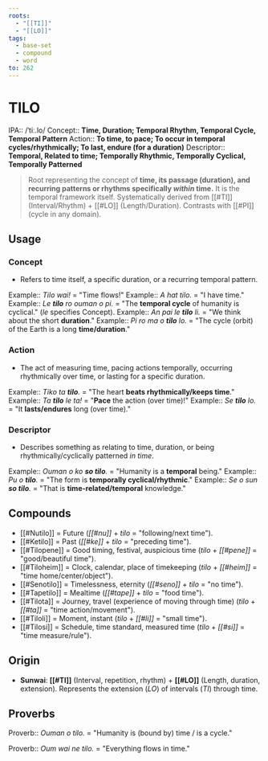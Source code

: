 ```yaml
---
roots:
  - "[[TI]]"
  - "[[LO]]"
tags:
  - base-set
  - compound
  - word
to: 262
---
```


# TILO

IPA::				/ˈtiː.lo/
Concept::		**Time, Duration; Temporal Rhythm, Temporal Cycle, Temporal Pattern**
Action::		**To time, to pace; To occur in temporal cycles/rhythmically; To last, endure (for a duration)**
Descriptor::	**Temporal, Related to time; Temporally Rhythmic, Temporally Cyclical, Temporally Patterned**

> Root representing the concept of **time, its passage (duration), and recurring patterns or rhythms specifically *within* time.** It is the temporal framework itself. Systematically derived from [[#TI]] (Interval/Rhythm) + [[#LO]] (Length/Duration). Contrasts with [[#PI]] (cycle in any domain).

## Usage

### Concept
*   Refers to time itself, a specific duration, or a recurring temporal pattern.

Example:: *Tilo wai!* = "Time flows!"
Example:: *A hat tilo.* = "I have time."
Example:: *Le **tilo** ro ouman o pi.* = "The **temporal cycle** of humanity is cyclical." (*le* specifies Concept).
Example:: *An pai le **tilo** li.* = "We think about the short **duration**."
Example:: *Pi ro ma o **tilo** lo.* = "The cycle (orbit) of the Earth is a long **time/duration**."

### Action
*   The act of measuring time, pacing actions temporally, occurring rhythmically over time, or lasting for a specific duration.

Example:: *Tiko ta **tilo**.* = "The heart **beats rhythmically/keeps time**."
Example:: *Ta **tilo** le ta!* = "**Pace** the action (over time)!"
Example:: *Se **tilo** lo.* = "It **lasts/endures** long (over time)."

### Descriptor
*   Describes something as relating to time, duration, or being rhythmically/cyclically patterned *in time*.

Example:: *Ouman o ko **so tilo**.* = "Humanity is a **temporal** being."
Example:: *Pu o **tilo**.* = "The form is **temporally cyclical/rhythmic**."
Example:: *Se o sun **so tilo**.* = "That is **time-related/temporal** knowledge."

## Compounds

*   [[#Nutilo]] = Future (*[[#nu]]* + *tilo* = "following/next time").
*   [[#Ketilo]] = Past (*[[#ke]]* + *tilo* = "preceding time").
*   [[#Tilopene]] = Good timing, festival, auspicious time (*tilo* + *[[#pene]]* = "good/beautiful time").
*   [[#Tiloheim]] = Clock, calendar, place of timekeeping (*tilo* + *[[#heim]]* = "time home/center/object").
*   [[#Senotilo]] = Timelessness, eternity (*[[#seno]]* + *tilo* = "no time").
*   [[#Tapetilo]] = Mealtime (*[[#tape]]* + *tilo* = "food time").
*   [[#Tilota]] = Journey, travel (experience of moving through time) (*tilo* + *[[#ta]]* = "time action/movement").
*   [[#Tiloli]] = Moment, instant (*tilo* + *[[#li]]* = "small time").
*   [[#Tilosi]] = Schedule, time standard, measured time (*tilo* + *[[#si]]* = "time measure/rule").

## Origin

*   **Sunwai**: **[[#TI]]** (Interval, repetition, rhythm) + **[[#LO]]** (Length, duration, extension). Represents the extension (*LO*) of intervals (*TI*) through time.

## Proverbs

Proverb:: *Ouman o tilo.* = "Humanity is (bound by) time / is a cycle."

Proverb:: *Oum wai ne tilo.* = "Everything flows in time."
